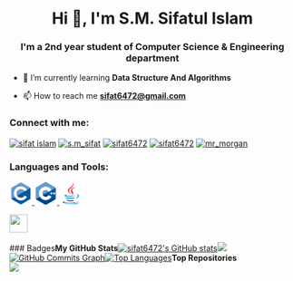 <h1 align="center">Hi 👋, I'm S.M. Sifatul Islam</h1>
<h3 align="center">I'm a 2nd year student of Computer Science & Engineering department </h3>


- 🌱 I’m currently learning **Data Structure And Algorithms**

- 📫 How to reach me **sifat6472@gmail.com**

<h3 align="left">Connect with me:</h3>
<p align="left">
<a href="https://fb.com/sifat islam" target="blank"><img align="center" src="https://raw.githubusercontent.com/rahuldkjain/github-profile-readme-generator/master/src/images/icons/Social/facebook.svg" alt="sifat islam" height="30" width="40" /></a>
<a href="https://instagram.com/s.m_sifat" target="blank"><img align="center" src="https://raw.githubusercontent.com/rahuldkjain/github-profile-readme-generator/master/src/images/icons/Social/instagram.svg" alt="s.m_sifat" height="30" width="40" /></a>
<a href="https://codeforces.com/profile/sifat6472" target="blank"><img align="center" src="https://raw.githubusercontent.com/rahuldkjain/github-profile-readme-generator/master/src/images/icons/Social/codeforces.svg" alt="sifat6472" height="30" width="40" /></a>
<a href="https://www.leetcode.com/sifat6472" target="blank"><img align="center" src="https://raw.githubusercontent.com/rahuldkjain/github-profile-readme-generator/master/src/images/icons/Social/leet-code.svg" alt="sifat6472" height="30" width="40" /></a>
<a href="https://www.topcoder.com/members/mr_morgan" target="blank"><img align="center" src="https://raw.githubusercontent.com/rahuldkjain/github-profile-readme-generator/master/src/images/icons/Social/topcoder.svg" alt="mr_morgan" height="30" width="40" /></a>
</p>

<h3 align="left">Languages and Tools:</h3>
<p align="left"> <a href="https://www.cprogramming.com/" target="_blank" rel="noreferrer"> <img src="https://raw.githubusercontent.com/devicons/devicon/master/icons/c/c-original.svg" alt="c" width="40" height="40"/> </a> <a href="https://www.w3schools.com/cpp/" target="_blank" rel="noreferrer"> <img src="https://raw.githubusercontent.com/devicons/devicon/master/icons/cplusplus/cplusplus-original.svg" alt="cplusplus" width="40" height="40"/> </a> <a href="https://www.java.com" target="_blank" rel="noreferrer"> <img src="https://raw.githubusercontent.com/devicons/devicon/master/icons/java/java-original.svg" alt="java" width="40" height="40"/> </a> </p>

<picture>
                    <source media="(prefers-color-scheme: dark)" srcset="undefined" />
                    <source media="(prefers-color-scheme: light)" srcset="https://raw.githubusercontent.com/danielcranney/readme-generator/main/public/icons/socials/linkedin.svg" />
                    <img src="https://raw.githubusercontent.com/danielcranney/readme-generator/main/public/icons/socials/linkedin.svg" width="32" height="32" />
                    </picture>
                    </a></p>### Badges<b>My GitHub Stats</b><a
                      href="http://www.github.com/sifat6472"><img src="https://github-readme-stats.vercel.app/api?username=sifat6472&show_icons=true&hide=&count_private=true&title_color=0891b2&text_color=ffffff&icon_color=0891b2&bg_color=1c1917&hide_border=true&show_icons=true" alt="sifat6472's GitHub stats" /></a><a
                      href="http://www.github.com/sifat6472"><img
                  src="https://github-readme-streak-stats.herokuapp.com/?user=sifat6472&stroke=ffffff&background=1c1917&ring=0891b2&fire=0891b2&currStreakNum=ffffff&currStreakLabel=0891b2&sideNums=ffffff&sideLabels=ffffff&dates=ffffff&hide_border=true" /></a><a
                      href="http://www.github.com/sifat6472"><img src="https://github-readme-activity-graph.cyclic.app/graph?username=sifat6472&bg_color=1c1917&color=ffffff&line=0891b2&point=ffffff&area_color=1c1917&area=true&hide_border=true&custom_title=GitHub%20Commits%20Graph" alt="GitHub Commits Graph" /></a><a href="https://github.com/sifat6472" align="left"><img src="https://github-readme-stats.vercel.app/api/top-langs/?username=sifat6472&langs_count=10&title_color=0891b2&text_color=ffffff&icon_color=0891b2&bg_color=1c1917&hide_border=true&locale=en&custom_title=Top%20%Languages" alt="Top Languages" /></a><b>Top Repositories</b><div width="100%" align="center"><a href="https://github.com/sifat6472/Problem-Solving" align="left"><img align="left" width="45%" src="https://github-readme-stats.vercel.app/api/pin/?username=sifat6472&repo=Problem-Solving&title_color=0891b2&text_color=ffffff&icon_color=0891b2&bg_color=1c1917&hide_border=true&locale=en" /></a></div><br /><br /><br /><br /><br /><br /><br />
